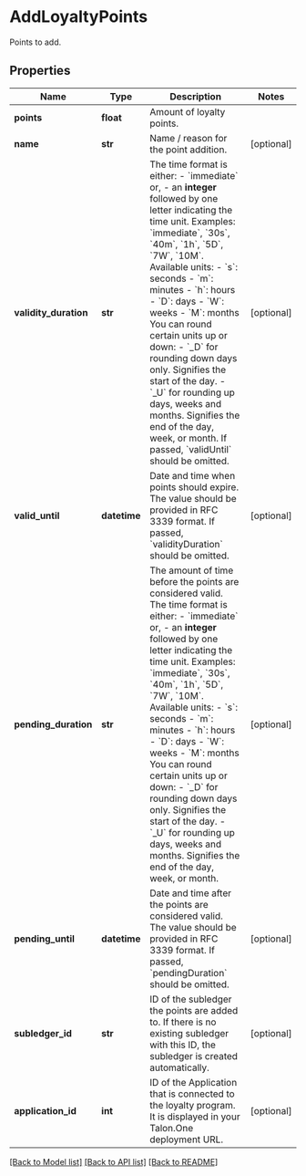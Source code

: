 # AddLoyaltyPoints

Points to add.
## Properties
Name | Type | Description | Notes
------------ | ------------- | ------------- | -------------
**points** | **float** | Amount of loyalty points. | 
**name** | **str** | Name / reason for the point addition. | [optional] 
**validity_duration** | **str** | The time format is either: - &#x60;immediate&#x60; or, - an **integer** followed by one letter indicating the time unit.  Examples: &#x60;immediate&#x60;, &#x60;30s&#x60;, &#x60;40m&#x60;, &#x60;1h&#x60;, &#x60;5D&#x60;, &#x60;7W&#x60;, &#x60;10M&#x60;.  Available units:  - &#x60;s&#x60;: seconds - &#x60;m&#x60;: minutes - &#x60;h&#x60;: hours - &#x60;D&#x60;: days - &#x60;W&#x60;: weeks - &#x60;M&#x60;: months  You can round certain units up or down: - &#x60;_D&#x60; for rounding down days only. Signifies the start of the day. - &#x60;_U&#x60; for rounding up days, weeks and months. Signifies the end of the day, week, or month.  If passed, &#x60;validUntil&#x60; should be omitted.  | [optional] 
**valid_until** | **datetime** | Date and time when points should expire. The value should be provided in RFC 3339 format. If passed, &#x60;validityDuration&#x60; should be omitted.  | [optional] 
**pending_duration** | **str** | The amount of time before the points are considered valid.  The time format is either: - &#x60;immediate&#x60; or, - an **integer** followed by one letter indicating the time unit.  Examples: &#x60;immediate&#x60;, &#x60;30s&#x60;, &#x60;40m&#x60;, &#x60;1h&#x60;, &#x60;5D&#x60;, &#x60;7W&#x60;, &#x60;10M&#x60;.  Available units:  - &#x60;s&#x60;: seconds - &#x60;m&#x60;: minutes - &#x60;h&#x60;: hours - &#x60;D&#x60;: days - &#x60;W&#x60;: weeks - &#x60;M&#x60;: months  You can round certain units up or down: - &#x60;_D&#x60; for rounding down days only. Signifies the start of the day. - &#x60;_U&#x60; for rounding up days, weeks and months. Signifies the end of the day, week, or month.  | [optional] 
**pending_until** | **datetime** | Date and time after the points are considered valid. The value should be provided in RFC 3339 format. If passed, &#x60;pendingDuration&#x60; should be omitted.  | [optional] 
**subledger_id** | **str** | ID of the subledger the points are added to. If there is no existing subledger with this ID, the subledger is created automatically. | [optional] 
**application_id** | **int** | ID of the Application that is connected to the loyalty program. It is displayed in your Talon.One deployment URL. | [optional] 

[[Back to Model list]](../README.md#documentation-for-models) [[Back to API list]](../README.md#documentation-for-api-endpoints) [[Back to README]](../README.md)


